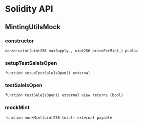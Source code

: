 # Solidity API

## MintingUtilsMock

### constructor

```solidity
constructor(uint256 maxSupply_, uint256 pricePerMint_) public
```

### setupTestSaleIsOpen

```solidity
function setupTestSaleIsOpen() external
```

### testSaleIsOpen

```solidity
function testSaleIsOpen() external view returns (bool)
```

### mockMint

```solidity
function mockMint(uint256 total) external payable
```

